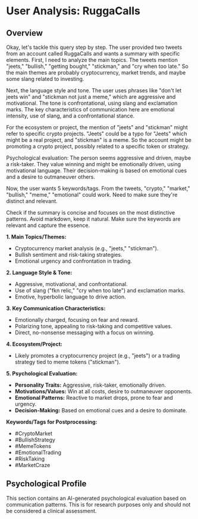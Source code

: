 # User Analysis: RuggaCalls

## Overview

<think>
Okay, let's tackle this query step by step. The user provided two tweets from an account called RuggaCalls and wants a summary with specific elements. First, I need to analyze the main topics. The tweets mention "jeets," "bullish," "getting bought," "stickman," and "cry when too late." So the main themes are probably cryptocurrency, market trends, and maybe some slang related to investing.

Next, the language style and tone. The user uses phrases like "don't let jeets win" and "stickman not just a meme," which are aggressive and motivational. The tone is confrontational, using slang and exclamation marks. The key characteristics of communication here are emotional intensity, use of slang, and a confrontational stance.

For the ecosystem or project, the mention of "jeets" and "stickman" might refer to specific crypto projects. "Jeets" could be a typo for "Jeets" which might be a real project, and "stickman" is a meme. So the account might be promoting a crypto project, possibly related to a specific token or strategy.

Psychological evaluation: The person seems aggressive and driven, maybe a risk-taker. They value winning and might be emotionally driven, using motivational language. Their decision-making is based on emotional cues and a desire to outmaneuver others.

Now, the user wants 5 keywords/tags. From the tweets, "crypto," "market," "bullish," "meme," "emotional" could work. Need to make sure they're distinct and relevant.

Check if the summary is concise and focuses on the most distinctive patterns. Avoid markdown, keep it natural. Make sure the keywords are relevant and capture the essence.
</think>

**1. Main Topics/Themes:**  
- Cryptocurrency market analysis (e.g., "jeets," "stickman").  
- Bullish sentiment and risk-taking strategies.  
- Emotional urgency and confrontation in trading.  

**2. Language Style & Tone:**  
- Aggressive, motivational, and confrontational.  
- Use of slang ("fkn relic," "cry when too late") and exclamation marks.  
- Emotive, hyperbolic language to drive action.  

**3. Key Communication Characteristics:**  
- Emotionally charged, focusing on fear and reward.  
- Polarizing tone, appealing to risk-taking and competitive values.  
- Direct, no-nonsense messaging with a focus on winning.  

**4. Ecosystem/Project:**  
- Likely promotes a cryptocurrency project (e.g., "jeets") or a trading strategy tied to meme tokens ("stickman").  

**5. Psychological Evaluation:**  
- **Personality Traits:** Aggressive, risk-taker, emotionally driven.  
- **Motivations/Values:** Win at all costs, desire to outmaneuver opponents.  
- **Emotional Patterns:** Reactive to market drops, prone to fear and urgency.  
- **Decision-Making:** Based on emotional cues and a desire to dominate.  

**Keywords/Tags for Postprocessing:**  
- #CryptoMarket  
- #BullishStrategy  
- #MemeTokens  
- #EmotionalTrading  
- #RiskTaking  
- #MarketCraze

## Psychological Profile

This section contains an AI-generated psychological evaluation based on communication patterns. This is for research purposes only and should not be considered a clinical assessment.